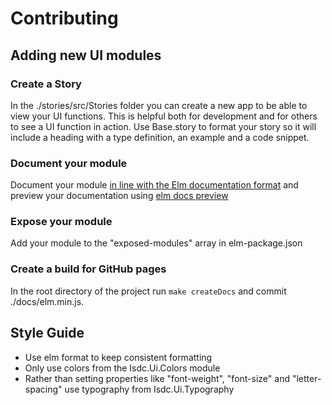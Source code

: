 # Contributing

## Adding new UI modules
### Create a Story
In the ./stories/src/Stories folder you can create a new app to be able to view your UI functions. This is helpful both for development and for others to see a UI function in action. Use Base.story to format your story so it will include a heading with a type definition, an example and a code snippet.
### Document your module
Document your module [in line with the Elm documentation format](http://package.elm-lang.org/help/documentation-format) and preview your documentation using [elm docs preview](http://package.elm-lang.org/help/docs-preview)
### Expose your module
Add your module to the "exposed-modules" array in elm-package.json
### Create a build for GitHub pages
In the root directory of the project run ```make createDocs``` and commit ./docs/elm.min.js.

## Style Guide
* Use elm format to keep consistent formatting
* Only use colors from the Isdc.Ui.Colors module
* Rather than setting properties like "font-weight", "font-size" and "letter-spacing" use typography from Isdc.Ui.Typography
